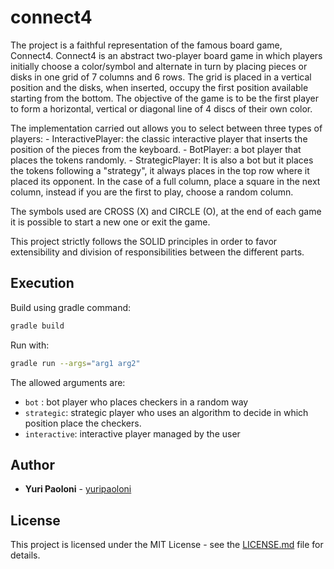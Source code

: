 # connect4
The project is a faithful representation of the famous board game, Connect4. 
Connect4 is an abstract two-player board game in which players initially choose a color/symbol and alternate in turn by placing pieces
or disks in one grid of 7 columns and 6 rows. The grid is placed in a vertical position and the disks, when inserted, occupy the first
position available starting from the bottom. The objective of the game is to be the first player to form a horizontal, vertical or 
diagonal line of 4 discs of their own color.

The implementation carried out allows you to select between three types of players: 
    - InteractivePlayer: the classic interactive player that inserts the position of the pieces from the keyboard. 
    - BotPlayer: a bot player that places the tokens randomly. 
    - StrategicPlayer: It is also a bot but it places the tokens following a "strategy", it always places in the top row where it placed 
      its opponent. In the case of a full column, place a square in the next column, instead if you are the first to play,
      choose a random column. 
      
The symbols used are CROSS (X) and CIRCLE (O), at the end of each game it is possible to start a new one or exit the game.

This project strictly follows the SOLID principles in order to favor extensibility and division of responsibilities between the
different parts.

## Execution

Build using gradle command:

```bash
gradle build
```

Run with:

```bash
gradle run --args="arg1 arg2"
```

The allowed arguments are: 
* `bot` : bot player who places checkers in a random way
* `strategic`: strategic player who uses an algorithm to decide in which position place the checkers.
* `interactive`: interactive player managed by the user

## Author

* **Yuri Paoloni** - [yuripaoloni](https://github.com/yuripaoloni)

## License

This project is licensed under the MIT License - see the [LICENSE.md](LICENSE.md) file for details.
